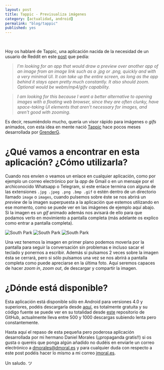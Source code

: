```yaml
---
layout: post
title: Tappic - Previsualiza imágenes
category: [actualidad, android]
permalink: "blog/tappic"
published: yes
---
```


<br>

Hoy os hablaré de Tappic, una aplicación nacida de la necesidad de un usuario de Reddit en este [post](https://www.reddit.com/r/androidapps/comments/4gn3t7/request_an_app_that_only_opens_images_from/ "Reddit") que pedía:

> *I'm looking for an app that would draw a preview over another app of an image from an image link such as a .jpg or .png, quickly and with a very minimal UI. It can take up the entire screen, as long as the app behind it stays open pretty much constantly. It also should zoom. Optional would be webm/mp4/gifv capability.*

> *I am looking for this because I want a better alternative to opening images with a floating web browser, since they are often clunky, have space-taking UI elements that aren't necessary for images, and aren't good with zooming.*

Es decir, resumiéndolo mucho, quería un visor rápido para imágenes o *gifs* animados, con esta idea en mente nació [Tappic](https://play.google.com/store/apps/details?id=es.dmoral.tappic "Tappic") hace pocos meses desarrollada por [GrenderG](http://dmoral.es "Daniel Morales").

# ¿Qué vamos a encontrar en esta aplicación? ¿Cómo utilizarla?

Cuando nos envíen o veamos un enlace en cualquier aplicación, como por ejemplo un correo electrónico por la *app* de Gmail o en un mensaje por el archiconocido Whatsapp o Telegram, si este enlace termina con alguna de las extensiones `.jpg .jpeg .png .bmp .gif` o estén dentro de un directorio llamado `image` o `images`, cuando pulsemos sobre éste se nos abrirá un *preview* de la imagen superpuesta a la aplicación que estemos utilizando en ese momento, como se puede ver en las imágenes de ejemplo aquí abajo. Si la imagen es un *gif* animado además nos avisará de ello para que podamos verlo en movimiento a pantalla completa (más adelante os explico como entrar a pantalla completa).

<img class="inlinethree" src="/assets/img/southpark-screenshot.png" alt="South Park">
<img class="inlinethree" src="/assets/img/southpark-mysterion.png" alt="South Park">
<img class="inlinethree" src="/assets/img/southpark-tappic.png" alt="South Park">

Una vez tenemos la imagen en primer plano podemos moverla por la pantalla para seguir la conversación sin problemas e incluso sacar el teclado y ponernos a escribir. Además si pulsamos 2 veces sobre la imagen ésta se cerrará, pero si sólo pulsamos una vez se nos abrirá a pantalla completa como puede apreciarse en la última foto. Aquí seremos capaces de hacer *zoom in*, *zoom out*, de descargar y compartir la imagen.

# ¿Dónde está disponible?

Esta aplicación está disponible sólo en Android para versiones 4.0 y superiores, podéis descargarla desde [aquí](https://play.google.com/store/apps/details?id=es.dmoral.tappic "Tappic"), es totalmente gratuita y su código fuente se puede ver en su totalidad desde [este](https://github.com/GrenderG/Tappic) repositorio de GitHub, actualmente lleva entre 500 y 1000 descargas subiendo lenta pero constantemente.

Hasta aquí el repaso de esta pequeña pero poderosa aplicación desarrollada por mi hermano Daniel Morales (¡¡propaganda gratis!!) si os gusta o queréis que ponga algún añadido no dudéis en enviarle un correo electrónico a [dmorales@dmoral.es](mailto:dmorales@dmoral.es "dmorales@dmoral.es") y para cualquier duda con respecto a este post podéis hacer lo mismo a mi correo [jmoral.es](mailto:jmoral.es "jmoral.es").

Un saludo. ツ